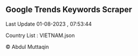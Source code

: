 

## Google Trends Keywords Scraper 
 
Last Update 01-08-2023 , 07:53:44

Country List :
VIETNAM.json



© Abdul Muttaqin 
